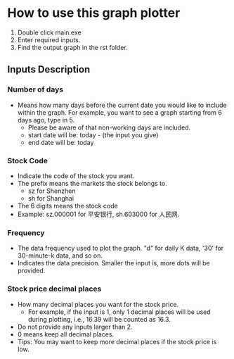# How to use this graph plotter
  1. Double click main.exe
  2. Enter required inputs.
  3. Find the output graph in the rst folder.

## Inputs Description

### Number of days
- Means how many days before the current date you would like to include within the graph. For example, you want to see a graph starting from 6 days ago, type in 5.
  - Please be aware of that non-working days are included.
  - start date will be: today - (the input you give)
  - end date will be: today

### Stock Code
- Indicate the code of the stock you want.
- The prefix means the markets the stock belongs to.
  - sz for Shenzhen
  - sh for Shanghai
- The 6 digits means the stock code
- Example: sz.000001 for 平安银行, sh.603000 for 人民网.

### Frequency
- The data frequency used to plot the graph. "d" for daily K data, '30' for 30-minute-k data, and so on.
- Indicates the data precision. Smaller the input is, more dots will be provided.

### Stock price decimal places
- How many decimal places you want for the stock price.
  - For example, if the input is 1, only 1 decimal places will be used during plotting, i.e., 16.39 will be counted as 16.3.
- Do not provide any inputs larger than 2.
- 0 means keep all decimal places.
- Tips: You may want to keep more decimal places if the stock price is low.